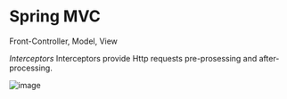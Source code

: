# Spring MVC
 Front-Controller, Model, View 

*Interceptors*
Interceptors provide Http requests pre-prosessing and after-processing.  

![image](https://user-images.githubusercontent.com/17804600/89495725-294c2880-d7b9-11ea-925f-b9170e25165a.png)
